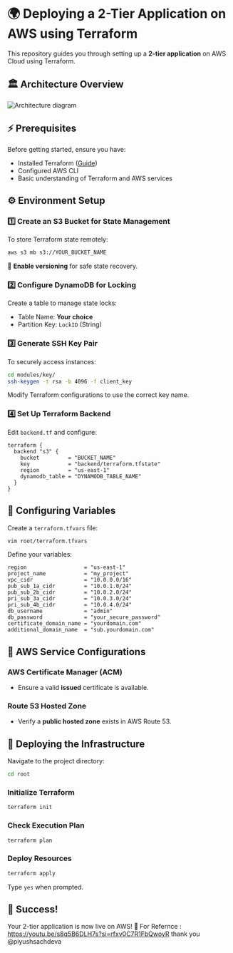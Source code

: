 # 🌍 Deploying a 2-Tier Application on AWS using Terraform

This repository guides you through setting up a **2-tier application** on AWS Cloud using Terraform.

## 🏛 Architecture Overview

![Architecture diagram](https://github.com/AnkitJodhani/3rdWeekofCloudOps/blob/main/architecture.gif)

## ⚡ Prerequisites

Before getting started, ensure you have:
- Installed Terraform ([Guide](https://ankitjodhani.hashnode.dev/implementing-two-tier-architecture-in-aws-with-terraform-step-by-step-guide-10weeksofcloudops))
- Configured AWS CLI
- Basic understanding of Terraform and AWS services

## ⚙️ Environment Setup

### 1️⃣ Create an S3 Bucket for State Management
To store Terraform state remotely:
```sh
aws s3 mb s3://YOUR_BUCKET_NAME
```
🔹 **Enable versioning** for safe state recovery.

### 2️⃣ Configure DynamoDB for Locking
Create a table to manage state locks:
- Table Name: **Your choice**
- Partition Key: `LockID` (String)

### 3️⃣ Generate SSH Key Pair
To securely access instances:
```sh
cd modules/key/
ssh-keygen -t rsa -b 4096 -f client_key
```
Modify Terraform configurations to use the correct key name.

### 4️⃣ Set Up Terraform Backend
Edit `backend.tf` and configure:
```hcl
terraform {
  backend "s3" {
    bucket         = "BUCKET_NAME"
    key            = "backend/terraform.tfstate"
    region         = "us-east-1"
    dynamodb_table = "DYNAMODB_TABLE_NAME"
  }
}
```

## 🔨 Configuring Variables
Create a `terraform.tfvars` file:
```sh
vim root/terraform.tfvars
```

Define your variables:
```hcl
region                  = "us-east-1"
project_name            = "my_project"
vpc_cidr                = "10.0.0.0/16"
pub_sub_1a_cidr         = "10.0.1.0/24"
pub_sub_2b_cidr         = "10.0.2.0/24"
pri_sub_3a_cidr         = "10.0.3.0/24"
pri_sub_4b_cidr         = "10.0.4.0/24"
db_username             = "admin"
db_password             = "your_secure_password"
certificate_domain_name = "yourdomain.com"
additional_domain_name  = "sub.yourdomain.com"
```

## 🔐 AWS Service Configurations
### AWS Certificate Manager (ACM)
- Ensure a valid **issued** certificate is available.

### Route 53 Hosted Zone
- Verify a **public hosted zone** exists in AWS Route 53.

## 🚀 Deploying the Infrastructure

Navigate to the project directory:
```sh
cd root
```

### Initialize Terraform
```sh
terraform init
```

### Check Execution Plan
```sh
terraform plan
```

### Deploy Resources
```sh
terraform apply
```
Type `yes` when prompted.

## 🎉 Success!
Your 2-tier application is now live on AWS! 🚀
For Refernce : https://youtu.be/s8q5B6DLH7s?si=rfxv0C7R1FbQwoyR 
thank you @piyushsachdeva
